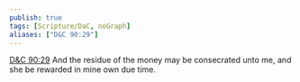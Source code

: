 ```yaml
---
publish: true
tags: [Scripture/DaC, noGraph]
aliases: ["D&C 90:29"]
---
```

[D&C 90:29](https://churchofjesuschrist.org/study/scriptures/dc-testament/dc/90?lang=eng&id=p29#p29) And the residue of the money may be consecrated unto me, and she be rewarded in mine own due time.
